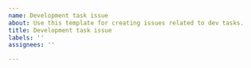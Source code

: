 ```yaml
---
name: Development task issue
about: Use this template for creating issues related to dev tasks.
title: Development task issue
labels: ''
assignees: ''

---
```



